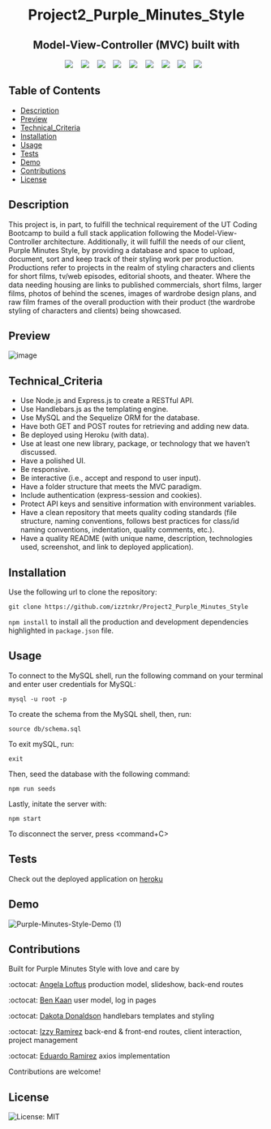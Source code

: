 <h1 align ="center"> Project2_Purple_Minutes_Style </h1>

<h2 align="center">Model-View-Controller (MVC)  built with </h2>
<p align="center">
    <img src="https://img.shields.io/badge/Sequelize-52B0E7?style=for-the-badge&logo=Sequelize&logoColor=white"/>  &nbsp;&nbsp;
    <img src="https://img.shields.io/badge/heroku-%23430098.svg?style=for-the-badge&logo=heroku&logoColor=white"> &nbsp;&nbsp;
    <img src="https://img.shields.io/badge/mysql-%2300f.svg?style=for-the-badge&logo=mysql&logoColor=white" /> &nbsp;&nbsp;
    <img src="https://img.shields.io/badge/express.js-%23404d59.svg?style=for-the-badge&logo=express&logoColor=%2361DAFB"  /> &nbsp;&nbsp;
    <img src="https://img.shields.io/badge/javascript-%23323330.svg?style=for-the-badge&logo=javascript&logoColor=%23F7DF1E" /> &nbsp;&nbsp;
    <img src="https://img.shields.io/badge/node.js-6DA55F?style=for-the-badge&logo=node.js&logoColor=white"  /> &nbsp;&nbsp;
    <img src="https://img.shields.io/badge/NPM-%23000000.svg?style=for-the-badge&logo=npm&logoColor=white" /> &nbsp;&nbsp;
    <img src="https://img.shields.io/badge/bootstrap-%23563D7C.svg?style=for-the-badge&logo=bootstrap&logoColor=white"> &nbsp;&nbsp;
    <img src="https://img.shields.io/badge/Insomnia-black?style=for-the-badge&logo=insomnia&logoColor=5849BE"/> &nbsp;&nbsp;
    
</p>

  ## Table of Contents

  * [Description](#description)
  * [Preview](#preview)
  * [Technical_Criteria](#technical_criteria)
  * [Installation](#installation)
  * [Usage](#usage)
  * [Tests](#tests)
  * [Demo](#demo)
  * [Contributions](#contributions)
  * [License](#license)

  ## Description
  
This project is, in part, to fulfill the technical requirement of the UT Coding Bootcamp to build a full stack application following the Model-View-Controller architecture. Additionally, it will fulfill the needs of our client, Purple Minutes Style, by providing a database and space to upload, document, sort and keep track of their styling work per production.  Productions refer to projects in the realm of styling characters and clients for short films, tv/web episodes, editorial shoots, and theater. Where the data needing housing are links to published commercials, short films, larger films, photos of behind the scenes, images of wardrobe design plans, and raw film frames of the overall production with their product (the wardrobe styling of characters and clients) being showcased. 

  
 ## Preview
  
![image](https://media0.giphy.com/media/lNY0a9aJgFcCaDn1nw/giphy.gif?cid=ecf05e47psgv7yleo14azmxgq6al2ofi7e84ze6604v6z3qo&rid=giphy.gif&ct=g)


   ## Technical_Criteria 
- Use Node.js and Express.js to create a RESTful API.
- Use Handlebars.js as the templating engine.
- Use MySQL and the Sequelize ORM for the database.
- Have both GET and POST routes for retrieving and adding new data.
- Be deployed using Heroku (with data).
- Use at least one new library, package, or technology that we haven’t discussed.
- Have a polished UI.
- Be responsive.
- Be interactive (i.e., accept and respond to user input).
- Have a folder structure that meets the MVC paradigm.
- Include authentication (express-session and cookies).
- Protect API keys and sensitive information with environment variables.
- Have a clean repository that meets quality coding standards (file structure, naming conventions, follows best practices for class/id naming conventions, indentation, quality comments, etc.).
- Have a quality README (with unique name, description, technologies used, screenshot, and link to deployed application).

 ## Installation

  Use the following url to clone the repository:

  `git clone https://github.com/izztnkr/Project2_Purple_Minutes_Style`


  `npm install` to install all the production and development dependencies highlighted in `package.json` file.



  ## Usage

  To connect to the MySQL shell, run the following command on your terminal and enter user credentials for MySQL:

  `mysql -u root -p`


  To create the schema from the MySQL shell, then, run:

  `source db/schema.sql`


  To exit mySQL, run: 

  `exit`

  Then, seed the database with the following command:

  `npm run seeds`


  Lastly, initate the server with:

  `npm start`


  To disconnect the server, press <command+C>

 


 
  ## Tests


  Check out the deployed application on 
  [heroku](https://purpleminutesstyle.herokuapp.com/)
 

  ## Demo
  
  
  ![Purple-Minutes-Style-Demo (1)](https://user-images.githubusercontent.com/82625726/142786146-b6f3fa69-64bd-4336-94c9-97b401beb590.gif)


  ## Contributions

  Built for Purple Minutes Style with love and care by

  :octocat: [Angela Loftus](https://www.github.com/AngelaLoftus) production model, slideshow, back-end routes

  :octocat: [Ben Kaan](https://www.github.com/benkaan001) user model, log in pages
 
  :octocat: [Dakota Donaldson](https://github.com/Dakota3214) handlebars templates and styling

  :octocat: [Izzy Ramirez](https://github.com/izztnkr) back-end & front-end routes, client interaction, project management

  :octocat: [Eduardo Ramirez](https://github.com/EduardoRam7) axios implementation
  
  
  Contributions are welcome!
  

  ## License

  
  ![License: MIT](https://img.shields.io/badge/License-MIT-yellow.svg)
